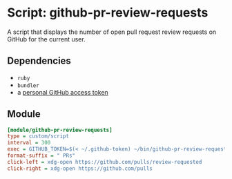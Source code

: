 # Script: github-pr-review-requests

A script that displays the number of open pull request review requests on GitHub
for the current user.

## Dependencies

* `ruby`
* `bundler`
* a [personal GitHub access token](https://github.com/settings/tokens)

## Module

```ini
[module/github-pr-review-requests]
type = custom/script
interval = 300
exec = GITHUB_TOKEN=$(< ~/.github-token) ~/bin/github-pr-review-requests.rb
format-suffix = " PRs"
click-left = xdg-open https://github.com/pulls/review-requested
click-right = xdg-open https://github.com/pulls
```
